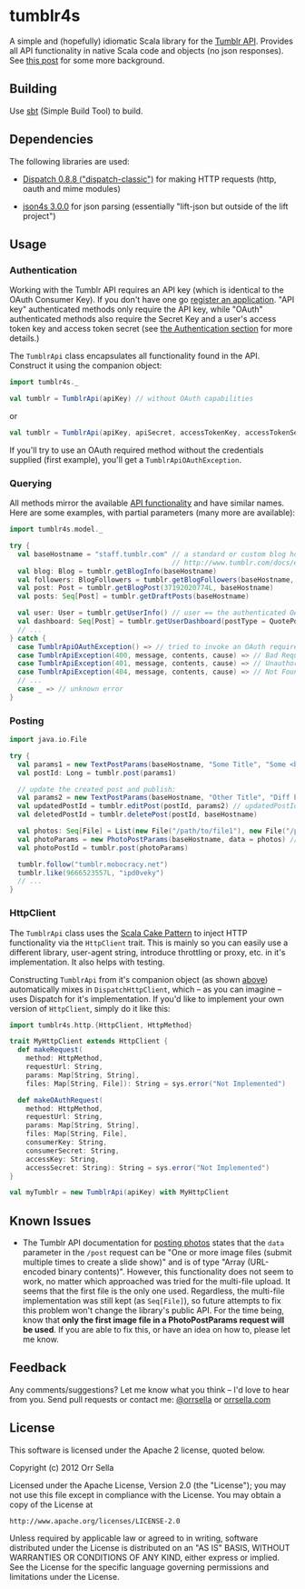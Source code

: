 # tumblr4s

A simple and (hopefully) idiomatic Scala library for the [Tumblr API](http://www.tumblr.com/docs/en/api/v2). Provides all API functionality in native Scala code and objects (no json responses). See [this post](http://orrsella.com/post/37654002423/introducing-tumblr4s-a-scala-library-for-the-tumblr-api) for some more background.

## Building

Use [sbt](http://www.scala-sbt.org/) (Simple Build Tool) to build.

## Dependencies

The following libraries are used:

* [Dispatch 0.8.8 ("dispatch-classic")](http://dispatch-classic.databinder.net/Dispatch.html) for making HTTP requests (http, oauth and mime modules)

* [json4s 3.0.0](http://json4s.org/) for json parsing (essentially "lift-json but outside of the lift project")

## Usage

### Authentication

Working with the Tumblr API requires an API key (which is identical to the OAuth Consumer Key). If you don't have one go [register an application](http://www.tumblr.com/oauth/apps). "API key" authenticated methods only require the API key, while "OAuth" authenticated methods also require the Secret Key and a user's access token key and access token secret (see [the Authentication section](http://www.tumblr.com/docs/en/api/v2#auth) for more details.)

The `TumblrApi` class encapsulates all functionality found in the API. Construct it using the companion object:

```scala
import tumblr4s._

val tumblr = TumblrApi(apiKey) // without OAuth capabilities
```

or

```scala
val tumblr = TumblrApi(apiKey, apiSecret, accessTokenKey, accessTokenSecret) // with OAuth capabilities
```

If you'll try to use an OAuth required method without the credentials supplied (first example), you'll get a `TumblrApiOAuthException`.

### Querying

All methods mirror the available [API functionality](http://www.tumblr.com/docs/en/api/v2) and have similar names. Here are some examples, with partial parameters (many more are available):

```scala
import tumblr4s.model._

try {
  val baseHostname = "staff.tumblr.com" // a standard or custom blog hostname, see:
                                        // http://www.tumblr.com/docs/en/api/v2#hostname
  val blog: Blog = tumblr.getBlogInfo(baseHostname)
  val followers: BlogFollowers = tumblr.getBlogFollowers(baseHostname, limit = 20, offset = 60)
  val post: Post = tumblr.getBlogPost(37192020774L, baseHostname)
  val posts: Seq[Post] = tumblr.getDraftPosts(baseHostname)

  val user: User = tumblr.getUserInfo() // user == the authenticated OAuth user (not some public blog)
  val dashboard: Seq[Post] = tumblr.getUserDashboard(postType = QuotePostType, includeNotesInfo = true)
  // ...
} catch {
  case TumblrApiOAuthException() => // tried to invoke an OAuth required method without needed credentials
  case TumblrApiException(400, message, contents, cause) => // Bad Request
  case TumblrApiException(401, message, contents, cause) => // Unauthorized
  case TumblrApiException(404, message, contents, cause) => // Not Found
  // ...
  case _ => // unknown error
}
```

### Posting

```scala
import java.io.File

try {
  val params1 = new TextPostParams(baseHostname, "Some Title", "Some <b>body</b>", DraftPostState, ...)
  val postId: Long = tumblr.post(params1)

  // update the created post and publish:
  val params2 = new TextPostParams(baseHostname, "Other Title", "Diff body", PublishPostState)
  val updatedPostId = tumblr.editPost(postId, params2) // updatedPostId == postId
  val deletedPostId = tumblr.deletePost(postId, baseHostname)

  val photos: Seq[File] = List(new File("/path/to/file1"), new File("/path/to/file2"))
  val photoParams = new PhotoPostParams(baseHostname, data = photos) // see known issues regarding photos
  val photoPostId = tumblr.post(photoParams)

  tumblr.follow("tumblr.mobocracy.net")
  tumblr.like(9666523557L, "ipd0veky")
  // ...
}
```

### HttpClient

The `TumblrApi` class uses the [Scala Cake Pattern](http://www.cakesolutions.net/teamblogs/2011/12/19/cake-pattern-in-depth/) to inject HTTP functionality via the `HttpClient` trait. This is mainly so you can easily use a different library, user-agent string, introduce throttling or proxy, etc. in it's implementation. It also helps with testing.

Constructing `TumblrApi` from it's companion object (as shown [above](#authentication)) automatically mixes in `DispatchHttpClient`, which – as you can imagine – uses Dispatch for it's implementation. If you'd like to implement your own version of `HttpClient`, simply do it like this:

```scala
import tumblr4s.http.{HttpClient, HttpMethod}

trait MyHttpClient extends HttpClient {
  def makeRequest(
    method: HttpMethod,
    requestUrl: String,
    params: Map[String, String],
    files: Map[String, File]): String = sys.error("Not Implemented")

  def makeOAuthRequest(
    method: HttpMethod,
    requestUrl: String,
    params: Map[String, String],
    files: Map[String, File],
    consumerKey: String,
    consumerSecret: String,
    accessKey: String,
    accessSecret: String): String = sys.error("Not Implemented")
}

val myTumblr = new TumblrApi(apiKey) with MyHttpClient
```

## Known Issues

* The Tumblr API documentation for [posting photos](http://www.tumblr.com/docs/en/api/v2#posting) states that the `data` parameter in the `/post` request can be "One or more image files (submit multiple times to create a slide show)" and is of type "Array (URL-encoded binary contents)". However, this functionality does not seem to work, no matter which approached was tried for the multi-file upload. It seems that the first file is the only one used. Regardless, the multi-file implementation was still kept (as `Seq[File]`), so future attempts to fix this problem won't change the library's public API. For the time being, know that __only the first image file in a PhotoPostParams request will be used__. If you are able to fix this, or have an idea on how to, please let me know.

## Feedback

Any comments/suggestions? Let me know what you think – I'd love to hear from you. Send pull requests or contact me: [@orrsella](http://twitter.com/orrsella) or [orrsella.com](http://orrsella.com)

## License

This software is licensed under the Apache 2 license, quoted below.

Copyright (c) 2012 Orr Sella

Licensed under the Apache License, Version 2.0 (the "License"); you may not use this file except in compliance with the License. You may obtain a copy of the License at

    http://www.apache.org/licenses/LICENSE-2.0

Unless required by applicable law or agreed to in writing, software distributed under the License is distributed on an "AS IS" BASIS, WITHOUT WARRANTIES OR CONDITIONS OF ANY KIND, either express or implied. See the License for the specific language governing permissions and limitations under the License.
